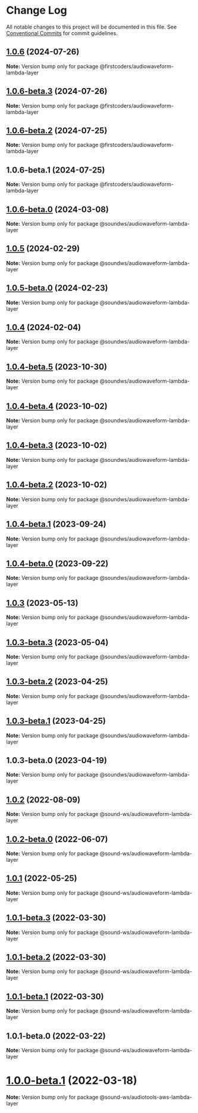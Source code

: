 # Change Log

All notable changes to this project will be documented in this file.
See [Conventional Commits](https://conventionalcommits.org) for commit guidelines.

## [1.0.6](https://github.com/firstcoders/audiowaveform-lambda-layer/compare/@firstcoders/audiowaveform-lambda-layer@1.0.6-beta.3...@firstcoders/audiowaveform-lambda-layer@1.0.6) (2024-07-26)

**Note:** Version bump only for package @firstcoders/audiowaveform-lambda-layer





## [1.0.6-beta.3](https://github.com/firstcoders/audiowaveform-lambda-layer/compare/@firstcoders/audiowaveform-lambda-layer@1.0.6-beta.2...@firstcoders/audiowaveform-lambda-layer@1.0.6-beta.3) (2024-07-26)

**Note:** Version bump only for package @firstcoders/audiowaveform-lambda-layer





## [1.0.6-beta.2](https://github.com/firstcoders/audiowaveform-lambda-layer/compare/@firstcoders/audiowaveform-lambda-layer@1.0.6-beta.1...@firstcoders/audiowaveform-lambda-layer@1.0.6-beta.2) (2024-07-25)

**Note:** Version bump only for package @firstcoders/audiowaveform-lambda-layer





## 1.0.6-beta.1 (2024-07-25)

**Note:** Version bump only for package @firstcoders/audiowaveform-lambda-layer





## [1.0.6-beta.0](https://github.com/sound-ws/audiowaveform-lambda-layer/compare/@soundws/audiowaveform-lambda-layer@1.0.5...@soundws/audiowaveform-lambda-layer@1.0.6-beta.0) (2024-03-08)

**Note:** Version bump only for package @soundws/audiowaveform-lambda-layer





## [1.0.5](https://github.com/sound-ws/audiowaveform-lambda-layer/compare/@soundws/audiowaveform-lambda-layer@1.0.5-beta.0...@soundws/audiowaveform-lambda-layer@1.0.5) (2024-02-29)

**Note:** Version bump only for package @soundws/audiowaveform-lambda-layer





## [1.0.5-beta.0](https://github.com/sound-ws/audiowaveform-lambda-layer/compare/@soundws/audiowaveform-lambda-layer@1.0.4...@soundws/audiowaveform-lambda-layer@1.0.5-beta.0) (2024-02-23)

**Note:** Version bump only for package @soundws/audiowaveform-lambda-layer





## [1.0.4](https://github.com/sound-ws/audiowaveform-lambda-layer/compare/@soundws/audiowaveform-lambda-layer@1.0.4-beta.5...@soundws/audiowaveform-lambda-layer@1.0.4) (2024-02-04)

**Note:** Version bump only for package @soundws/audiowaveform-lambda-layer





## [1.0.4-beta.5](https://github.com/sound-ws/audiowaveform-lambda-layer/compare/@soundws/audiowaveform-lambda-layer@1.0.4-beta.4...@soundws/audiowaveform-lambda-layer@1.0.4-beta.5) (2023-10-30)

**Note:** Version bump only for package @soundws/audiowaveform-lambda-layer





## [1.0.4-beta.4](https://github.com/sound-ws/audiowaveform-lambda-layer/compare/@soundws/audiowaveform-lambda-layer@1.0.4-beta.3...@soundws/audiowaveform-lambda-layer@1.0.4-beta.4) (2023-10-02)

**Note:** Version bump only for package @soundws/audiowaveform-lambda-layer





## [1.0.4-beta.3](https://github.com/sound-ws/audiowaveform-lambda-layer/compare/@soundws/audiowaveform-lambda-layer@1.0.4-beta.2...@soundws/audiowaveform-lambda-layer@1.0.4-beta.3) (2023-10-02)

**Note:** Version bump only for package @soundws/audiowaveform-lambda-layer





## [1.0.4-beta.2](https://github.com/sound-ws/audiowaveform-lambda-layer/compare/@soundws/audiowaveform-lambda-layer@1.0.4-beta.1...@soundws/audiowaveform-lambda-layer@1.0.4-beta.2) (2023-10-02)

**Note:** Version bump only for package @soundws/audiowaveform-lambda-layer





## [1.0.4-beta.1](https://github.com/sound-ws/audiowaveform-lambda-layer/compare/@soundws/audiowaveform-lambda-layer@1.0.4-beta.0...@soundws/audiowaveform-lambda-layer@1.0.4-beta.1) (2023-09-24)

**Note:** Version bump only for package @soundws/audiowaveform-lambda-layer





## [1.0.4-beta.0](https://github.com/sound-ws/audiowaveform-lambda-layer/compare/@soundws/audiowaveform-lambda-layer@1.0.3...@soundws/audiowaveform-lambda-layer@1.0.4-beta.0) (2023-09-22)

**Note:** Version bump only for package @soundws/audiowaveform-lambda-layer





## [1.0.3](https://github.com/sound-ws/audiowaveform-lambda-layer/compare/@soundws/audiowaveform-lambda-layer@1.0.3-beta.3...@soundws/audiowaveform-lambda-layer@1.0.3) (2023-05-13)

**Note:** Version bump only for package @soundws/audiowaveform-lambda-layer





## [1.0.3-beta.3](https://github.com/sound-ws/audiowaveform-lambda-layer/compare/@soundws/audiowaveform-lambda-layer@1.0.3-beta.2...@soundws/audiowaveform-lambda-layer@1.0.3-beta.3) (2023-05-04)

**Note:** Version bump only for package @soundws/audiowaveform-lambda-layer





## [1.0.3-beta.2](https://github.com/sound-ws/audiowaveform-lambda-layer/compare/@soundws/audiowaveform-lambda-layer@1.0.3-beta.0...@soundws/audiowaveform-lambda-layer@1.0.3-beta.2) (2023-04-25)

**Note:** Version bump only for package @soundws/audiowaveform-lambda-layer





## [1.0.3-beta.1](https://github.com/sound-ws/audiowaveform-lambda-layer/compare/@soundws/audiowaveform-lambda-layer@1.0.3-beta.0...@soundws/audiowaveform-lambda-layer@1.0.3-beta.1) (2023-04-25)

**Note:** Version bump only for package @soundws/audiowaveform-lambda-layer





## 1.0.3-beta.0 (2023-04-19)

**Note:** Version bump only for package @soundws/audiowaveform-lambda-layer





## [1.0.2](https://github.com/sound-ws/audiowaveform-lambda-layer/compare/@sound-ws/audiowaveform-lambda-layer@1.0.2-beta.0...@sound-ws/audiowaveform-lambda-layer@1.0.2) (2022-08-09)

**Note:** Version bump only for package @sound-ws/audiowaveform-lambda-layer





## [1.0.2-beta.0](https://github.com/sound-ws/audiowaveform-lambda-layer/compare/@sound-ws/audiowaveform-lambda-layer@1.0.1...@sound-ws/audiowaveform-lambda-layer@1.0.2-beta.0) (2022-06-07)

**Note:** Version bump only for package @sound-ws/audiowaveform-lambda-layer





## [1.0.1](https://github.com/sound-ws/audiowaveform-lambda-layer/compare/@sound-ws/audiowaveform-lambda-layer@1.0.1-beta.3...@sound-ws/audiowaveform-lambda-layer@1.0.1) (2022-05-25)

**Note:** Version bump only for package @sound-ws/audiowaveform-lambda-layer





## [1.0.1-beta.3](https://github.com/sound-ws/audiowaveform-lambda-layer/compare/@sound-ws/audiowaveform-lambda-layer@1.0.1-beta.2...@sound-ws/audiowaveform-lambda-layer@1.0.1-beta.3) (2022-03-30)

**Note:** Version bump only for package @sound-ws/audiowaveform-lambda-layer





## [1.0.1-beta.2](https://github.com/sound-ws/audiowaveform-lambda-layer/compare/@sound-ws/audiowaveform-lambda-layer@1.0.1-beta.1...@sound-ws/audiowaveform-lambda-layer@1.0.1-beta.2) (2022-03-30)

**Note:** Version bump only for package @sound-ws/audiowaveform-lambda-layer





## [1.0.1-beta.1](https://github.com/sound-ws/audiowaveform-lambda-layer/compare/@sound-ws/audiowaveform-lambda-layer@1.0.1-beta.0...@sound-ws/audiowaveform-lambda-layer@1.0.1-beta.1) (2022-03-30)

**Note:** Version bump only for package @sound-ws/audiowaveform-lambda-layer





## 1.0.1-beta.0 (2022-03-22)

**Note:** Version bump only for package @sound-ws/audiowaveform-lambda-layer





# [1.0.0-beta.1](https://github.com/sound-ws/monorepo/compare/@sound-ws/audiotools-aws-lambda-layer@1.0.0-beta.0...@sound-ws/audiotools-aws-lambda-layer@1.0.0-beta.1) (2022-03-18)

**Note:** Version bump only for package @sound-ws/audiotools-aws-lambda-layer
